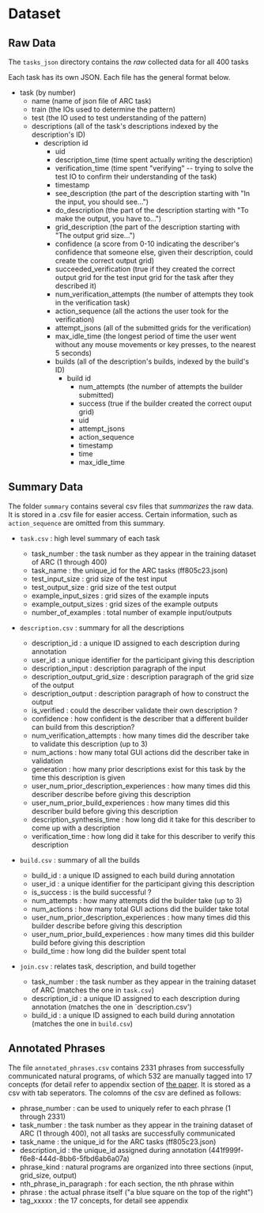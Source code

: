 # Dataset 

## Raw Data

The `tasks_json` directory contains the *raw* collected data for all 400 tasks 

Each task has its own JSON. Each file has the general format below.

- task (by number)
    - name (name of json file of ARC task)
    - train (the IOs used to determine the pattern)
    - test (the IO used to test understanding of the pattern)
    - descriptions (all of the task's descriptions indexed by the description's ID)
        - description id
            - uid
            - description_time (time spent actually writing the description)
            - verification_time (time spent "verifying" -- trying to solve the test IO to confirm their understanding of the task)
            - timestamp
            - see_description (the part of the description starting with "In the input, you should see...")
            - do_description (the part of the description starting with "To make the output, you have to...")
            - grid_description (the part of the description starting with "The output grid size...")
            - confidence (a score from 0-10 indicating the describer's confidence that someone else, given their description, could create the correct output grid)
            - succeeded_verification (true if they created the correct output grid for the test input grid for the task after they described it)
            - num_verification_attempts (the number of attempts they took in the verification task)
            - action_sequence (all the actions the user took for the verification)
            - attempt_jsons (all of the submitted grids for the verification)
            - max_idle_time (the longest period of time the user went without any mouse movements or key presses, to the nearest 5 seconds)
            - builds (all of the description's builds, indexed by the build's ID)
                - build id
                    - num_attempts (the number of attempts the builder submitted)
                    - success (true if the builder created the correct ouput grid)
                    - uid
                    - attempt_jsons
                    - action_sequence
                    - timestamp
                    - time
                    - max_idle_time
                    
## Summary Data

The folder `summary` contains several csv files that _summarizes_ the raw data. It is stored in a .csv file for easier access. Certain information, such as `action_sequence` are omitted from this summary.

- `task.csv` : high level summary of each task
    - task_number : the task number as they appear in the training dataset of ARC (1 through 400)
    - task_name	: the unique_id for the ARC tasks (ff805c23.json)
    - test_input_size : grid size of the test input
    - test_output_size	: grid size of the test output
    - example_input_sizes : grid sizes of the example inputs
    - example_output_sizes	: grid sizes of the example outputs
    - number_of_examples : total number of example input/outputs

- `description.csv` : summary for all the descriptions
    - description_id : a unique ID assigned to each description during annotation
    - user_id : a unique identifier for the participant giving this description
    - description_input	: description paragraph of the input
    - description_output_grid_size	: description paragraph of the grid size of the output
    - description_output : description paragraph of how to construct the output
    - is_verified : could the describer validate their own description ?
    - confidence : how confident is the describer that a different builder can build from this description?
    - num_verification_attempts : how many times did the describer take to validate this description (up to 3)
    - num_actions : how many total GUI actions did the describer take in validation
    - generation : how many prior descriptions exist for this task by the time this description is given
    - user_num_prior_description_experiences : how many times did this describer describe before giving this description
    - user_num_prior_build_experiences : how many times did this describer build before giving this description
    - description_synthesis_time : how long did it take for this describer to come up with a description
    - verification_time : how long did it take for this describer to verify this description

- `build.csv` : summary of all the builds
    - build_id : a unique ID assigned to each build during annotation	
    - user_id :  a unique identifier for the participant giving this description
    - is_success : is the build successful ?
    - num_attempts : how many attempts did the builder take (up to 3)
    - num_actions : how many total GUI actions did the builder take total
    - user_num_prior_description_experiences : how many times did this builder describe before giving this description
    - user_num_prior_build_experiences	: how many times did this builder build before giving this description
    - build_time : how long did the builder spent total

- `join.csv` : relates task, description, and build together
    - task_number : the task number as they appear in the training dataset of ARC (matches the one in `task.csv`)
    - description_id : a unique ID assigned to each description during annotation (matches the one in `description.csv')
    - build_id : a unique ID assigned to each build during annotation (matches the one in `build.csv`)

## Annotated Phrases

The file `annotated_phrases.csv` contains 2331 phrases from successfully communicated natural programs, of which 532 are manually tagged into 17 concepts (for detail refer to appendix section of [the paper](TODOLINK). It is stored as a csv with tab seperators. The colomns of the csv are defined as follows:

- phrase_number : can be used to uniquely refer to each phrase (1 through 2331)
- task_number : the task number as they appear in the training dataset of ARC (1 through 400), not all tasks are successfully communicated
- task_name : the unique_id for the ARC tasks (ff805c23.json)
- description_id : the unique_id assigned during annotation (441f999f-f6e8-444d-8bb6-5fbd6ab6a07a)
- phrase_kind : natural programs are organized into three sections (input, grid_size, output)
- nth_phrase_in_paragraph : for each section, the nth phrase within
- phrase : the actual phrase itself ("a blue square on the top of the right")
- tag_xxxxx : the 17 concepts, for detail see appendix

